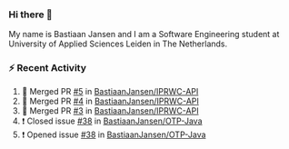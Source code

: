 ### Hi there 👋

My name is Bastiaan Jansen and I am a Software Engineering student at University of Applied Sciences Leiden in The Netherlands. 

### ⚡ Recent Activity
<!--START_SECTION:activity-->
1. 🎉 Merged PR [#5](https://github.com/BastiaanJansen/IPRWC-API/pull/5) in [BastiaanJansen/IPRWC-API](https://github.com/BastiaanJansen/IPRWC-API)
2. 🎉 Merged PR [#4](https://github.com/BastiaanJansen/IPRWC-API/pull/4) in [BastiaanJansen/IPRWC-API](https://github.com/BastiaanJansen/IPRWC-API)
3. 🎉 Merged PR [#3](https://github.com/BastiaanJansen/IPRWC-API/pull/3) in [BastiaanJansen/IPRWC-API](https://github.com/BastiaanJansen/IPRWC-API)
4. ❗️ Closed issue [#38](https://github.com/BastiaanJansen/OTP-Java/issues/38) in [BastiaanJansen/OTP-Java](https://github.com/BastiaanJansen/OTP-Java)
5. ❗️ Opened issue [#38](https://github.com/BastiaanJansen/OTP-Java/issues/38) in [BastiaanJansen/OTP-Java](https://github.com/BastiaanJansen/OTP-Java)
<!--END_SECTION:activity-->

<!--
**BastiaanJansen/BastiaanJansen** is a ✨ _special_ ✨ repository because its `README.md` (this file) appears on your GitHub profile.

Here are some ideas to get you started:

- 🔭 I’m currently working on ...
- 🌱 I’m currently learning ...
- 👯 I’m looking to collaborate on ...
- 🤔 I’m looking for help with ...
- 💬 Ask me about ...
- 📫 How to reach me: ...
- 😄 Pronouns: ...
- ⚡ Fun fact: ...
-->
